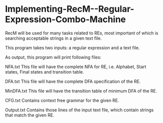 # Implementing-RecM--Regular-Expression-Combo-Machine

RecM will be used for many tasks related to REs, most important of which is searching acceptable strings in a given text file. 

This program takes two inputs: a regular expression and a text file. 

As output, this program will print following files:  

NFA.txt This file will have the complete NFA for RE, i.e. Alphabet, Start states, Final states and transition table. 

DFA.txt  This file will have the complete DFA specification of the RE. 

MinDFA.txt This file will have the transition table of minimum DFA of the RE. 

CFG.txt Contains context free grammar for the given RE. 

Output.txt Contains those lines of the input text file, which contain strings that match the given RE.   

